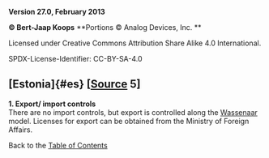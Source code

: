 **Version 27.0, February 2013**

**© Bert-Jaap Koops**
**Portions © Analog Devices, Inc. **  

Licensed under Creative Commons Attribution Share Alike 4.0 International.

SPDX-License-Identifier: CC-BY-SA-4.0

## [Estonia]{#es} \[[Source](cls-srce.htm) 5\]

**1. Export/ import controls**\
There are no import controls, but export is controlled along the
[Wassenaar](#Wassenaar) model. Licenses for export can be obtained from
the Ministry of Foreign Affairs.

Back to the [Table of Contents](index.html#toc)

